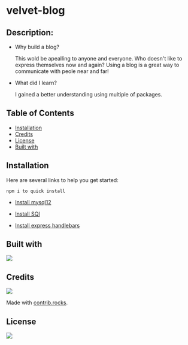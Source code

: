 # velvet-blog

## Description:

- Why build a blog?

    This wold be apealling to anyone and everyone. Who doesn't like to express themselves now and again? Using a blog is a great way  to communicate with peole near and far!

- What did I learn?

    I gained a better understanding using multiple of packages.

## Table of Contents

- [Installation](#installation)
- [Credits](#credits)
- [License](#license)
- [Built with](#built-with)

## Installation
Here are several links to help you get started:

    npm i to quick install

- [Install mysql12](https://www.npmjs.com/package/mysql2)
- [Install SQl](https://www.npmjs.com/package/sequelize)

- [Install express handlebars](https://www.npmjs.com/package/express-handlebars)

## Built with
<img src= "https://img.shields.io/badge/javascript-%23323330.svg?style=for-the-badge&logo=javascript&logoColor=%23F7DF1E" />
 


## Credits
<a href="https://github.com/skyllarb/Fort-polio/graphs/contributors">
  <img src="https://contrib.rocks/image?repo=skyllarb/Fort-polio" />
</a>

Made with [contrib.rocks](https://contrib.rocks).

## License
<img
 src="http://ForTheBadge.com/images/badges/built-with-love.svg" />


